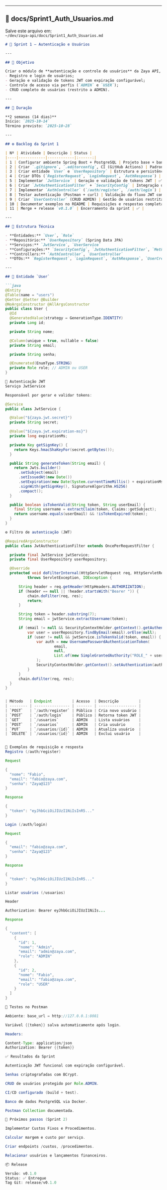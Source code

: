 
---

## 📄 **docs/Sprint1_Auth_Usuarios.md**

Salve este arquivo em:  
`~/dev/zaya-api/docs/Sprint1_Auth_Usuarios.md`

```markdown
# 🧩 Sprint 1 — Autenticação e Usuários

---

## 🎯 Objetivo

Criar o módulo de **autenticação e controle de usuários** da Zaya API, com:
- Registro e login de usuários;
- Geração e validação de tokens JWT com expiração configurável;
- Controle de acesso via perfis (`ADMIN` e `USER`);
- CRUD completo de usuários (restrito a ADMIN).

---

## 📅 Duração

**2 semanas (14 dias)**  
Início: `2025-10-14`  
Término previsto: `2025-10-28`

---

## ⚙️ Backlog da Sprint 1

| Nº | Atividade | Descrição | Status |
|----|------------|------------|:------:|
| 1 | Configurar ambiente Spring Boot + PostgreSQL | Projeto base + banco via Docker | ✅ |
| 2 | Criar `.gitignore`, `.editorconfig`, CI (GitHub Actions) | Padronização e pipeline | ✅ |
| 3 | Criar entidade `User` e `UserRepository` | Estrutura e persistência de usuários | ✅ |
| 4 | Criar DTOs (`RegisterRequest`, `LoginRequest`, `AuthResponse`) | Transferência de dados segura | ✅ |
| 5 | Implementar `JwtService` | Geração e validação de tokens JWT | ✅ |
| 6 | Criar `JwtAuthenticationFilter` + `SecurityConfig` | Integração do token com Spring Security | ✅ |
| 7 | Implementar `AuthController` (`/auth/register`, `/auth/login`) | Endpoints de autenticação | ✅ |
| 8 | Testar autenticação (Postman + curl) | Validação do fluxo JWT completo | ✅ |
| 9 | Criar `UserController` (CRUD ADMIN) | Gestão de usuários restrita | ✅ |
| 10 | Documentar exemplos no README | Requisições e respostas completas | ✅ |
| 11 | Merge + release `v0.1.0` | Encerramento da sprint | ✅ |

---

## 🧩 Estrutura Técnica

- **Entidades:** `User`, `Role`
- **Repositório:** `UserRepository` (Spring Data JPA)
- **Serviços:** `JwtService`, `UserService`
- **Configurações:** `SecurityConfig`, `JwtAuthenticationFilter`, `MethodSecurityConfig`
- **Controllers:** `AuthController`, `UserController`
- **DTOs:** `RegisterRequest`, `LoginRequest`, `AuthResponse`, `UserCreateRequest`, `UserUpdateRequest`, `UserResponse`

---

## 🧱 Entidade `User`

```java
@Entity
@Table(name = "users")
@Getter @Setter @Builder
@NoArgsConstructor @AllArgsConstructor
public class User {
  @Id
  @GeneratedValue(strategy = GenerationType.IDENTITY)
  private Long id;

  private String nome;

  @Column(unique = true, nullable = false)
  private String email;

  private String senha;

  @Enumerated(EnumType.STRING)
  private Role role; // ADMIN ou USER
}

🔐 Autenticação JWT
Serviço JwtService

Responsável por gerar e validar tokens:

@Service
public class JwtService {

  @Value("${zaya.jwt.secret}")
  private String secret;

  @Value("${zaya.jwt.expiration-ms}")
  private long expirationMs;

  private Key getSignKey() {
    return Keys.hmacShaKeyFor(secret.getBytes());
  }

  public String generateToken(String email) {
    return Jwts.builder()
      .setSubject(email)
      .setIssuedAt(new Date())
      .setExpiration(new Date(System.currentTimeMillis() + expirationMs))
      .signWith(getSignKey(), SignatureAlgorithm.HS256)
      .compact();
  }

  public boolean isTokenValid(String token, String userEmail) {
    final String username = extractClaim(token, Claims::getSubject);
    return username.equals(userEmail) && !isTokenExpired(token);
  }
}

⚙️ Filtro de autenticação (JWT)

@RequiredArgsConstructor
public class JwtAuthenticationFilter extends OncePerRequestFilter {

  private final JwtService jwtService;
  private final UserRepository userRepository;

  @Override
  protected void doFilterInternal(HttpServletRequest req, HttpServletResponse res, FilterChain chain)
          throws ServletException, IOException {

      String header = req.getHeader(HttpHeaders.AUTHORIZATION);
      if (header == null || !header.startsWith("Bearer ")) {
          chain.doFilter(req, res);
          return;
      }

      String token = header.substring(7);
      String email = jwtService.extractUsername(token);

      if (email != null && SecurityContextHolder.getContext().getAuthentication() == null) {
          var user = userRepository.findByEmail(email).orElse(null);
          if (user != null && jwtService.isTokenValid(token, email)) {
              var auth = new UsernamePasswordAuthenticationToken(
                      email,
                      null,
                      List.of(new SimpleGrantedAuthority("ROLE_" + user.getRole().name()))
              );
              SecurityContextHolder.getContext().setAuthentication(auth);
          }
      }
      chain.doFilter(req, res);
  }
}


| Método   | Endpoint         | Acesso  | Descrição         |
| -------- | ---------------- | ------- | ----------------- |
| `POST`   | `/auth/register` | Público | Cria novo usuário |
| `POST`   | `/auth/login`    | Público | Retorna token JWT |
| `GET`    | `/usuarios`      | ADMIN   | Lista usuários    |
| `POST`   | `/usuarios`      | ADMIN   | Cria usuário      |
| `PUT`    | `/usuarios/{id}` | ADMIN   | Atualiza usuário  |
| `DELETE` | `/usuarios/{id}` | ADMIN   | Exclui usuário    |


📘 Exemplos de requisição e resposta
Registro (/auth/register)

Request

{
  "nome": "Fabio",
  "email": "fabio@zaya.com",
  "senha": "Zaya@123"
}

Response

{
  "token": "eyJhbGciOiJIUzI1NiIsInR5..."
}

Login (/auth/login)

Request

{
  "email": "fabio@zaya.com",
  "senha": "Zaya@123"
}

Response

{
  "token": "eyJhbGciOiJIUzI1NiIsInR5..."
}

Listar usuários (/usuarios)

Header

Authorization: Bearer eyJhbGciOiJIUzI1NiIs...

Response

{
  "content": [
    {
      "id": 1,
      "nome": "Admin",
      "email": "admin@zaya.com",
      "role": "ADMIN"
    },
    {
      "id": 2,
      "nome": "Fabio",
      "email": "fabio@zaya.com",
      "role": "USER"
    }
  ]
}

🧪 Testes no Postman

Ambiente: base_url = http://127.0.0.1:8081

Variável {{token}} salva automaticamente após login.

Headers:

Content-Type: application/json
Authorization: Bearer {{token}}

✅ Resultados da Sprint

Autenticação JWT funcional com expiração configurável.

Senhas criptografadas com BCrypt.

CRUD de usuários protegido por Role.ADMIN.

CI/CD configurado (build + test).

Banco de dados PostgreSQL via Docker.

Postman Collection documentada.

🔗 Próximos passos (Sprint 2)

Implementar Custos Fixos e Procedimentos.

Calcular margem e custo por serviço.

Criar endpoints /custos, /procedimentos.

Relacionar usuários e lançamentos financeiros.

📦 Release

Versão: v0.1.0
Status: ✅ Entregue
Tag Git: release/v0.1.0